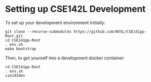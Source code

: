 # Setting up CSE142L Development

To set up your development environment initially:

```
git clone --recurse-submodules https://github.com/NVSL/CSE141pp-Root.git
cd CSE141pp-Root
. env.sh
make bootstrap
```

Then, to get yourself into a development docker container:

```
cd CSE141pp-Root
. env.sh
cse142dev
```
	
